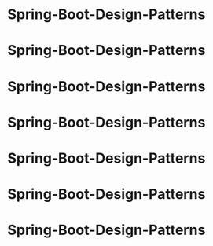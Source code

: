 # Spring-Boot-Design-Patterns
# Spring-Boot-Design-Patterns
# Spring-Boot-Design-Patterns
# Spring-Boot-Design-Patterns
# Spring-Boot-Design-Patterns
# Spring-Boot-Design-Patterns
# Spring-Boot-Design-Patterns
